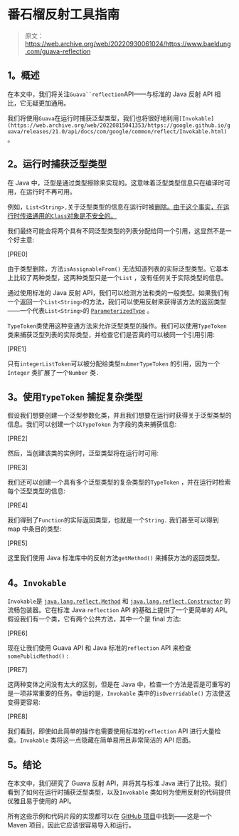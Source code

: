# 番石榴反射工具指南

> 原文：<https://web.archive.org/web/20220930061024/https://www.baeldung.com/guava-reflection>

## **1。概述**

在本文中，我们将关注`Guava``reflection`API——与标准的 Java 反射 API 相比，它无疑更加通用。

我们将使用`Guava`在运行时捕获泛型类型，我们也将很好地利用`[Invokable](https://web.archive.org/web/20220815041353/https://google.github.io/guava/releases/21.0/api/docs/com/google/common/reflect/Invokable.html)`。

## **2。运行时捕获泛型类型**

在 Java 中，泛型是通过类型擦除来实现的。这意味着泛型类型信息只在编译时可用，在运行时不再可用。

例如，`List<String>,`关于泛型类型的信息在运行时被[删除。由于这个事实，在运行时传递通用的`Class`对象是不安全的。](https://web.archive.org/web/20220815041353/https://docs.oracle.com/javase/tutorial/java/generics/erasure.html)

我们最终可能会将两个具有不同泛型类型的列表分配给同一个引用，这显然不是一个好主意:

[PRE0]

由于类型删除，方法`isAssignableFrom()` 无法知道列表的实际泛型类型。它基本上比较了两种类型，这两种类型只是一个`List` ，没有任何关于实际类型的信息。

通过使用标准的 Java 反射 API，我们可以检测方法和类的一般类型。如果我们有一个返回一个`List<String>`的方法，我们可以使用反射来获得该方法的返回类型——一个代表`List<String>`的 [`ParameterizedType`](https://web.archive.org/web/20220815041353/https://docs.oracle.com/en/java/javase/11/docs/api/java.base/java/lang/reflect/ParameterizedType.html) 。

`TypeToken`类使用这种变通方法来允许泛型类型的操作。我们可以使用`TypeToken` 类来捕获泛型列表的实际类型，并检查它们是否真的可以被同一个引用引用:

[PRE1]

只有`integerListToken`可以被分配给类型`nubmerTypeToken` 的引用，因为一个`Integer` 类扩展了一个`Number` 类`.`

## **3。使用`TypeToken`** 捕捉复杂类型

假设我们想要创建一个泛型参数化类，并且我们想要在运行时获得关于泛型类型的信息。我们可以创建一个以`TypeToken` 为字段的类来捕获信息:

[PRE2]

然后，当创建该类的实例时，泛型类型将在运行时可用:

[PRE3]

我们还可以创建一个具有多个泛型类型的复杂类型的`TypeToken` ，并在运行时检索每个泛型类型的信息:

[PRE4]

我们得到了`Function`的实际返回类型，也就是一个`String.` 我们甚至可以得到 map 中条目的类型:

[PRE5]

这里我们使用 Java 标准库中的反射方法`getMethod()` 来捕获方法的返回类型。

## **4。`Invokable`**

`Invokable`是 [`java.lang.reflect.Method`](https://web.archive.org/web/20220815041353/https://docs.oracle.com/en/java/javase/11/docs/api/java.base/java/lang/reflect/Method.html) 和 [`java.lang.reflect.Constructor`](https://web.archive.org/web/20220815041353/https://docs.oracle.com/en/java/javase/11/docs/api/java.base/java/lang/reflect/Constructor.html) 的流畅包装器。它在标准 Java `reflection` API 的基础上提供了一个更简单的 API。假设我们有一个类，它有两个公共方法，其中一个是 final 方法:

[PRE6]

现在让我们使用 Guava API 和 Java 标准的`reflection` API 来检查`somePublicMethod()` :

[PRE7]

这两种变体之间没有太大的区别，但是在 Java 中，检查一个方法是否是可重写的是一项非常重要的任务。幸运的是，`Invokable` 类中的`isOverridable()` 方法使这变得更容易:

[PRE8]

我们看到，即使如此简单的操作也需要使用标准的`reflection` API 进行大量检查。`Invokable` 类将这一点隐藏在简单易用且非常简洁的 API 后面。

## **5。结论**

在本文中，我们研究了 Guava 反射 API，并将其与标准 Java 进行了比较。我们看到了如何在运行时捕获泛型类型，以及`Invokable` 类如何为使用反射的代码提供优雅且易于使用的 API。

所有这些示例和代码片段的实现都可以在 [GitHub 项目](https://web.archive.org/web/20220815041353/https://github.com/eugenp/tutorials/tree/master/guava-modules/guava-utilities)中找到——这是一个 Maven 项目，因此它应该很容易导入和运行。